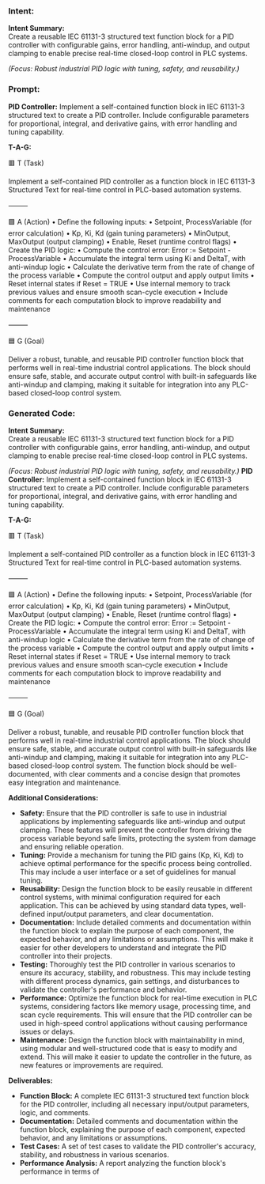 ### Intent:
**Intent Summary:**  
Create a reusable IEC 61131-3 structured text function block for a PID controller with configurable gains, error handling, anti-windup, and output clamping to enable precise real-time closed-loop control in PLC systems.  

*(Focus: Robust industrial PID logic with tuning, safety, and reusability.)*

### Prompt:
**PID Controller:**
Implement a self-contained function block in IEC 61131-3 structured text to create a PID controller. Include configurable parameters for proportional, integral, and derivative gains, with error handling and tuning capability.

**T-A-G:**

🟥 T (Task)

Implement a self-contained PID controller as a function block in IEC 61131-3 Structured Text for real-time control in PLC-based automation systems.

⸻

🟩 A (Action)
	•	Define the following inputs:
	•	Setpoint, ProcessVariable (for error calculation)
	•	Kp, Ki, Kd (gain tuning parameters)
	•	MinOutput, MaxOutput (output clamping)
	•	Enable, Reset (runtime control flags)
	•	Create the PID logic:
	•	Compute the control error: Error := Setpoint - ProcessVariable
	•	Accumulate the integral term using Ki and DeltaT, with anti-windup logic
	•	Calculate the derivative term from the rate of change of the process variable
	•	Compute the control output and apply output limits
	•	Reset internal states if Reset = TRUE
	•	Use internal memory to track previous values and ensure smooth scan-cycle execution
	•	Include comments for each computation block to improve readability and maintenance

⸻

🟦 G (Goal)

Deliver a robust, tunable, and reusable PID controller function block that performs well in real-time industrial control applications. The block should ensure safe, stable, and accurate output control with built-in safeguards like anti-windup and clamping, making it suitable for integration into any PLC-based closed-loop control system.

### Generated Code:
**Intent Summary:**  
Create a reusable IEC 61131-3 structured text function block for a PID controller with configurable gains, error handling, anti-windup, and output clamping to enable precise real-time closed-loop control in PLC systems.  

*(Focus: Robust industrial PID logic with tuning, safety, and reusability.)*
**PID Controller:**
Implement a self-contained function block in IEC 61131-3 structured text to create a PID controller. Include configurable parameters for proportional, integral, and derivative gains, with error handling and tuning capability.

**T-A-G:**

🟥 T (Task)

Implement a self-contained PID controller as a function block in IEC 61131-3 Structured Text for real-time control in PLC-based automation systems.

⸻

🟩 A (Action)
	•	Define the following inputs:
	•	Setpoint, ProcessVariable (for error calculation)
	•	Kp, Ki, Kd (gain tuning parameters)
	•	MinOutput, MaxOutput (output clamping)
	•	Enable, Reset (runtime control flags)
	•	Create the PID logic:
	•	Compute the control error: Error := Setpoint - ProcessVariable
	•	Accumulate the integral term using Ki and DeltaT, with anti-windup logic
	•	Calculate the derivative term from the rate of change of the process variable
	•	Compute the control output and apply output limits
	•	Reset internal states if Reset = TRUE
	•	Use internal memory to track previous values and ensure smooth scan-cycle execution
	•	Include comments for each computation block to improve readability and maintenance

⸻

🟦 G (Goal)

Deliver a robust, tunable, and reusable PID controller function block that performs well in real-time industrial control applications. The block should ensure safe, stable, and accurate output control with built-in safeguards like anti-windup and clamping, making it suitable for integration into any PLC-based closed-loop control system. The function block should be well-documented, with clear comments and a concise design that promotes easy integration and maintenance.

**Additional Considerations:**

- **Safety:** Ensure that the PID controller is safe to use in industrial applications by implementing safeguards like anti-windup and output clamping. These features will prevent the controller from driving the process variable beyond safe limits, protecting the system from damage and ensuring reliable operation.
- **Tuning:** Provide a mechanism for tuning the PID gains (Kp, Ki, Kd) to achieve optimal performance for the specific process being controlled. This may include a user interface or a set of guidelines for manual tuning.
- **Reusability:** Design the function block to be easily reusable in different control systems, with minimal configuration required for each application. This can be achieved by using standard data types, well-defined input/output parameters, and clear documentation.
- **Documentation:** Include detailed comments and documentation within the function block to explain the purpose of each component, the expected behavior, and any limitations or assumptions. This will make it easier for other developers to understand and integrate the PID controller into their projects.
- **Testing:** Thoroughly test the PID controller in various scenarios to ensure its accuracy, stability, and robustness. This may include testing with different process dynamics, gain settings, and disturbances to validate the controller's performance and behavior.
- **Performance:** Optimize the function block for real-time execution in PLC systems, considering factors like memory usage, processing time, and scan cycle requirements. This will ensure that the PID controller can be used in high-speed control applications without causing performance issues or delays.
- **Maintenance:** Design the function block with maintainability in mind, using modular and well-structured code that is easy to modify and extend. This will make it easier to update the controller in the future, as new features or improvements are required.

**Deliverables:**

- **Function Block:** A complete IEC 61131-3 structured text function block for the PID controller, including all necessary input/output parameters, logic, and comments.
- **Documentation:** Detailed comments and documentation within the function block, explaining the purpose of each component, expected behavior, and any limitations or assumptions.
- **Test Cases:** A set of test cases to validate the PID controller's accuracy, stability, and robustness in various scenarios.
- **Performance Analysis:** A report analyzing the function block's performance in terms of
